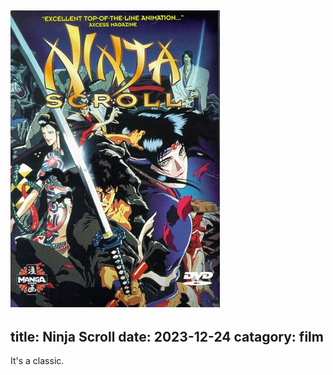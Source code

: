 ![Ninja Scroll](/public/images/ninja.jpg)
---
title: Ninja Scroll
date: 2023-12-24
catagory: film
---
It's a classic.